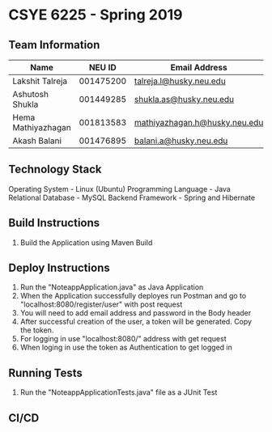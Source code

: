 # CSYE 6225 - Spring 2019

## Team Information

| Name | NEU ID | Email Address |
| --- | --- | --- |
| Lakshit Talreja | 001475200 | talreja.l@husky.neu.edu |
| Ashutosh Shukla | 001449285 | shukla.as@husky.neu.edu |
| Hema Mathiyazhagan | 001813583 | mathiyazhagan.h@husky.neu.edu |
| Akash Balani | 001476895 | balani.a@husky.neu.edu |

## Technology Stack
Operating System - Linux (Ubuntu)
Programming Language - Java
Relational Database - MySQL
Backend Framework - Spring and Hibernate

## Build Instructions
1. Build the Application using Maven Build

## Deploy Instructions
1. Run the "NoteappApplication.java" as Java Application
2. When the Application successfully deployes run Postman and go to "localhost:8080/register/user" with post request
3. You will need to add email address and password in the Body header
4. After successful creation of the user, a token will be generated. Copy the token.
5. For logging in use "localhost:8080/" address with get request
6. When loging in use the token as Authentication to get logged in

## Running Tests
1. Run the "NoteappApplicationTests.java" file as a JUnit Test

## CI/CD


